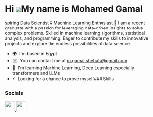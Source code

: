 Hi ![](https://user-images.githubusercontent.com/18350557/176309783-0785949b-9127-417c-8b55-ab5a4333674e.gif)My name is Mohamed Gamal
=====================================================================================================================================

spiring Data Scientist & Machine Learning Enthusiast 🚀 I am a recent graduate with a passion for leveraging data-driven insights to solve complex problems. Skilled in machine learning algorithms, statistical analysis, and programming. Eager to contribute my skills to innovative projects and explore the endless possibilities of data science.

*   🌍  I'm based in Egypt
*   ✉️  You can contact me at [m.gamal.shehata@gmail.com](mailto:m.gamal.shehata@gmail.com)
*   🧠  I'm learning Machine Learning, Deep Learning especially transformers and LLMs
*   ⚡  Looking for a chance to prove myself### Skills 


### Socials


<p align="left">
    <a href="https://www.github.com/mohamed-jemis" target="_blank" rel="noreferrer">
  <picture>
  <source media="(prefers-color-scheme: dark)" srcset="https://raw.githubusercontent.com/danielcranney/readme-generator/main/public/icons/socials/github-dark.svg" />
  <source media="(prefers-color-scheme: light)" srcset="https://raw.githubusercontent.com/danielcranney/readme-generator/main/public/icons/socials/github.svg" />
  <img src="https://raw.githubusercontent.com/danielcranney/readme-generator/main/public/icons/socials/github.svg" width="32" height="32" />
  </picture>
  </a>
    <a href="https://www.linkedin.com/in/mohamed-gamal-a4aa7b210" target="_blank" rel="noreferrer">
  <picture>
  <source media="(prefers-color-scheme: dark)" srcset="https://raw.githubusercontent.com/danielcranney/readme-generator/main/public/icons/socials/linkedin-dark.svg" />
  <source media="(prefers-color-scheme: light)" srcset="https://raw.githubusercontent.com/danielcranney/readme-generator/main/public/icons/socials/linkedin.svg" />
  <img src="https://raw.githubusercontent.com/danielcranney/readme-generator/main/public/icons/socials/linkedin.svg" width="32" height="32" />
  </picture>
